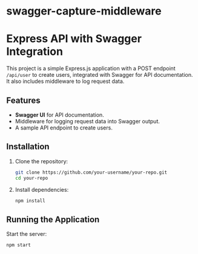 # swagger-capture-middleware

# Express API with Swagger Integration

This project is a simple Express.js application with a POST endpoint `/api/user` to create users, integrated with Swagger for API documentation. It also includes middleware to log request data.

## Features

- **Swagger UI** for API documentation.
- Middleware for logging request data into Swagger output.
- A sample API endpoint to create users.

## Installation

1. Clone the repository:

    ```bash
    git clone https://github.com/your-username/your-repo.git
    cd your-repo
    ```

2. Install dependencies:

    ```bash
    npm install
    ```

## Running the Application

Start the server:

```bash
npm start
